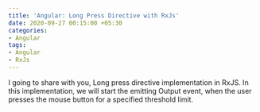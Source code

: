 ```yaml
---
title: 'Angular: Long Press Directive with RxJs'
date: 2020-09-27 00:15:00 +05:30
categories:
- Angular
tags:
- Angular
- RxJs
---
```


I going to share with you, Long press directive implementation in RxJS. In this implementation, we will start the emitting Output event, when the user presses the mouse button for a specified threshold limit.

<script src="https://gist.github.com/code-atom/2351d31804da9a084cff04854e2242c6.js"></script>